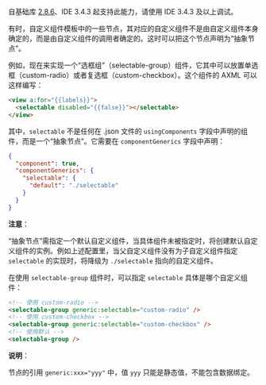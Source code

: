 自基础库 [2.8.6](https://opendocs.alipay.com/mini/framework/lib-upgrade-v2)、IDE 3.4.3 起支持此能力，请使用 IDE 3.4.3 及以上调试。

有时，自定义组件模板中的一些节点，其对应的自定义组件不是由自定义组件本身确定的，而是由自定义组件的调用者确定的。这时可以把这个节点声明为“抽象节点”。

例如，现在来实现一个“选框组”（selectable-group）组件，它其中可以放置单选框（custom-radio）或者复选框（custom-checkbox）。这个组件的 AXML 可以这样编写：

```html
<view a:for="{{labels}}">
  <selectable disabled="{{false}}"></selectable>
</view>
```

其中，`selectable` 不是任何在 .json 文件的 `usingComponents` 字段中声明的组件，而是一个“抽象节点”。它需要在 `componentGenerics` 字段中声明：

```json
{
  "component": true,
  "componentGenerics": {
    "selectable": {
      "default": "./selectable"
    }
  }
}
```

**注意**：

“抽象节点”需指定一个默认自定义组件，当具体组件未被指定时，将创建默认自定义组件的实例。例如上述配置里，当父自定义组件没有为子自定义组件指定 `selectable` 的实现时，将降级为 `./selectable` 指向的自定义组件。

在使用 `selectable-group` 组件时，可以指定 `selectable` 具体是哪个自定义组件：

```html
<!-- 使用 custom-radio -->
<selectable-group generic:selectable="custom-radio" />
<!-- 使用 custom-checkbox -->
<selectable-group generic:selectable="custom-checkbox" />
<!-- 使用默认 -->
<selectable-group />
```

**说明**：

节点的引用 `generic:xxx="yyy"` 中，值 `yyy` 只能是静态值，不能包含数据绑定。
